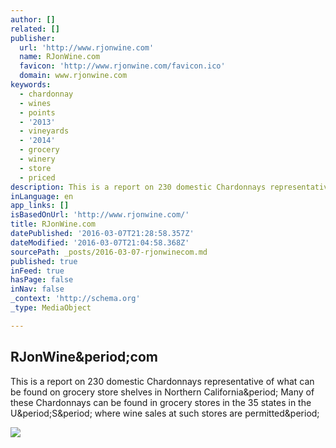 ```yaml
---
author: []
related: []
publisher:
  url: 'http://www.rjonwine.com'
  name: RJonWine.com
  favicon: 'http://www.rjonwine.com/favicon.ico'
  domain: www.rjonwine.com
keywords:
  - chardonnay
  - wines
  - points
  - '2013'
  - vineyards
  - '2014'
  - grocery
  - winery
  - store
  - priced
description: This is a report on 230 domestic Chardonnays representative of what can be found on grocery store shelves in Northern California. Many of these Chardonnays can be found in grocery stores in the 35 states in the U.S. where wine sales at such stores are permitted.
inLanguage: en
app_links: []
isBasedOnUrl: 'http://www.rjonwine.com/'
title: RJonWine.com
datePublished: '2016-03-07T21:28:58.357Z'
dateModified: '2016-03-07T21:04:58.368Z'
sourcePath: _posts/2016-03-07-rjonwinecom.md
published: true
inFeed: true
hasPage: false
inNav: false
_context: 'http://schema.org'
_type: MediaObject

---
```

<article style=""><h1>RJonWine&amp;period;com</h1><p>This is a report on 230 domestic Chardonnays representative of what can be found on grocery store shelves in Northern California&amp;period; Many of these Chardonnays can be found in grocery stores in the 35 states in the U&amp;period;S&amp;period; where wine sales at such stores are permitted&amp;period;</p><img src="https://farm1.staticflickr.com/763/23064731741_19c6c3f350.jpg" /></article>